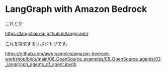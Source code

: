 # LangGraph with Amazon Bedrock

これとか

https://langchain-ai.github.io/langgraph/

これを探求するリポジトリです。

https://github.com/aws-samples/amazon-bedrock-workshop/blob/main/06_OpenSource_examples/05_OpenSource_agents/03_langgraph_agents_of_agent.ipynb
